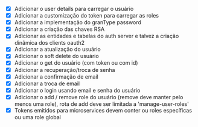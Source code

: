 - [X] Adicionar o user details para carregar o usuário
- [X] Adicionar a customização do token para carregar as roles
- [X] Adicionar a implementação do granType password
- [X] Adicionar a criação das chaves RSA
- [X] Adicionar as entidades e tabelas do auth server e talvez a criação dinâmica dos clients oauth2
- [X] Adicionar a atualização do usuário
- [X] Adicionar o soft delete do usuário
- [X] Adicionar o get do usuário (com token ou com id)
- [X] Adicionar a recuperação/troca de senha
- [X] Adicionar a confirmação de email
- [X] Adicionar a troca de email
- [X] Adicionar o login usando email e senha do usuário
- [X] Adicionar o add / remove role do usuário (remove deve manter pelo menos uma role), rota de add deve ser limitada a 'manage-user-roles'
- [X] Tokens emitidos para microservices devem conter ou roles específicas ou uma role global
